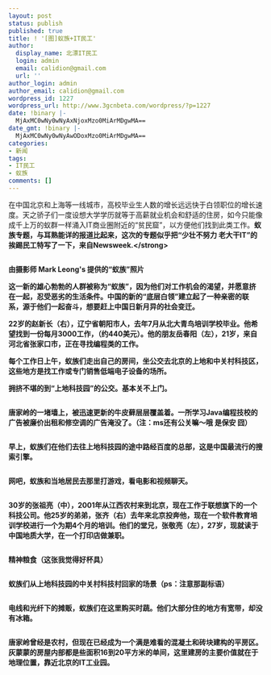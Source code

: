 ```yaml
---
layout: post
status: publish
published: true
title: ! '[图]蚁族+IT民工'
author:
  display_name: 北漂IT民工
  login: admin
  email: calidion@gmail.com
  url: ''
author_login: admin
author_email: calidion@gmail.com
wordpress_id: 1227
wordpress_url: http://www.3gcnbeta.com/wordpress/?p=1227
date: !binary |-
  MjAxMC0wNy0wNyAxNjoxMzo0MiArMDgwMA==
date_gmt: !binary |-
  MjAxMC0wNy0wNyAwODoxMzo0MiArMDgwMA==
categories:
- 新闻
tags:
- IT民工
- 蚁族
comments: []
---
```

<p>在中国北京和上海等一线城市，高校毕业生人数的增长远远快于白领职位的增长速度。天之骄子们一度设想大学学历就等于高薪就业机会和舒适的住房，如今只能像 成千上万的蚁群一样涌入IT商业圈附近的&ldquo;贫民窟&rdquo;，以方便他们找到此类工作。<strong>蚁族专题，与耳熟能详的报道比起来，这次的专题似乎把&ldquo;少壮不努力 老大干IT&rdquo;的挨踢民工特写了一下，来自Newsweek.<&#47;strong></p>
<p><img src="http:&#47;&#47;www.dongxi.net&#47;upload&#47;attached&#47;20100624140632_46127.jpg" alt="" &#47;></p>
<p>由摄影师 Mark Leong's 提供的&ldquo;蚁族&rdquo;照片</p>
<p>这一新的雄心勃勃的人群被称为&ldquo;蚁族&rdquo;，因为他们对工作机会的渴望，并愿意挤在一起，忍受恶劣的生活条件。中国的新的&ldquo;底层白领&rdquo;建立起了一种亲密的联系，源于他们一起奋斗，想要赶上中国日新月异的社会变迁。</p>
<p><img src="http:&#47;&#47;www.dongxi.net&#47;upload&#47;attached&#47;20100624140632_90147.jpg" alt="" &#47;><br />
22岁的赵新长（右），辽宁省朝阳市人，去年7月从北大青鸟培训学校毕业。他希望找到一份每月3000工作，（约440美元）。他的朋友岳春阳（左），21岁，来自河北省张家口市，正在寻找编程类的工作。<img src="http:&#47;&#47;www.dongxi.net&#47;upload&#47;attached&#47;20100624150609_61047.jpg" alt="" &#47;></p>
<p>每个工作日上午，蚁族们走出自己的房间，坐公交去北京的上地和中关村科技区，这些地方是找工作或专门销售低端电子设备的场所。<img src="http:&#47;&#47;www.dongxi.net&#47;upload&#47;attached&#47;20100624150614_45837.jpg" alt="" &#47;></p>
<p>拥挤不堪的到&ldquo;上地科技园&rdquo;的公交。基本关不上门。</p>
<p><img src="http:&#47;&#47;www.newsweek.com&#47;content&#47;newsweek&#47;photo&#47;2010&#47;06&#47;19&#47;china-tech-workers&#47;_jcr_content&#47;body&#47;photogallery&#47;image5.img.jpg&#47;1276892449516.jpg" alt="" &#47;></p>
<p>唐家岭的一堵墙上，被迅速更新的牛皮藓层层覆盖着。一所学习Java编程技校的广告被廉价出租和修空调的广告淹没了。（注：ms还有公关嘛～哦 是保安 囧）</p>
<p><img src="http:&#47;&#47;www.newsweek.com&#47;content&#47;newsweek&#47;photo&#47;2010&#47;06&#47;19&#47;china-tech-workers&#47;_jcr_content&#47;body&#47;photogallery&#47;image6.img.jpg&#47;1276892454186.jpg" alt="" &#47;></p>
<p>早上，蚁族们在他们去往上地科技园的途中路经百度的总部，这是中国最流行的搜索引擎。</p>
<p><img src="http:&#47;&#47;www.newsweek.com&#47;content&#47;newsweek&#47;photo&#47;2010&#47;06&#47;19&#47;china-tech-workers&#47;_jcr_content&#47;body&#47;photogallery&#47;image7.img.jpg&#47;1276892456057.jpg" alt="" &#47;></p>
<p>网吧，蚁族和当地居民去那里打游戏，看电影和视频聊天。</p>
<p><img src="http:&#47;&#47;www.newsweek.com&#47;content&#47;newsweek&#47;photo&#47;2010&#47;06&#47;19&#47;china-tech-workers&#47;_jcr_content&#47;body&#47;photogallery&#47;image8.img.jpg&#47;1276892453396.jpg" alt="" &#47;></p>
<p>30岁的张祖亮（中），2001年从江西农村来到北京，现在工作于联想旗下的一个科技公司。他25岁的弟弟，张齐（右）去年来北京投奔他，现在一个软件教育培训学校进行一个为期4个月的培训。他们的堂兄，张敬亮（左），27岁，现就读于中国地质大学，在一个打印店做兼职。</p>
<p><img src="http:&#47;&#47;www.newsweek.com&#47;content&#47;newsweek&#47;photo&#47;2010&#47;06&#47;19&#47;china-tech-workers&#47;_jcr_content&#47;body&#47;photogallery&#47;image9.img.jpg&#47;1276892455217.jpg" alt="" &#47;></p>
<p>精神粮食（这张我觉得好杯具）</p>
<p><img src="http:&#47;&#47;www.newsweek.com&#47;content&#47;newsweek&#47;photo&#47;2010&#47;06&#47;19&#47;china-tech-workers&#47;_jcr_content&#47;body&#47;photogallery&#47;image10.img.jpg&#47;1276892448463.jpg" alt="" &#47;></p>
<p>蚁族们从上地科技园的中关村科技村回家的场景（ps：注意那副标语）</p>
<p><img src="http:&#47;&#47;www.newsweek.com&#47;content&#47;newsweek&#47;photo&#47;2010&#47;06&#47;19&#47;china-tech-workers&#47;_jcr_content&#47;body&#47;photogallery&#47;image11.img.jpg&#47;1276892455502.jpg" alt="" &#47;></p>
<p>电线和光纤下的摊贩，蚁族们在这里购买时蔬。他们大部分住的地方有宽带，却没有冰箱。</p>
<p><img src="http:&#47;&#47;www.newsweek.com&#47;content&#47;newsweek&#47;photo&#47;2010&#47;06&#47;19&#47;china-tech-workers&#47;_jcr_content&#47;body&#47;photogallery&#47;image12.img.jpg&#47;1276892457280.jpg" alt="" &#47;></p>
<p>唐家岭曾经是农村，但现在已经成为一个满是难看的混凝土和砖块建构的平房区。灰蒙蒙的房屋内部都是些面积16到20平方米的单间，这里建房的主要价值就在于地理位置，靠近北京的IT工业园。</p>

